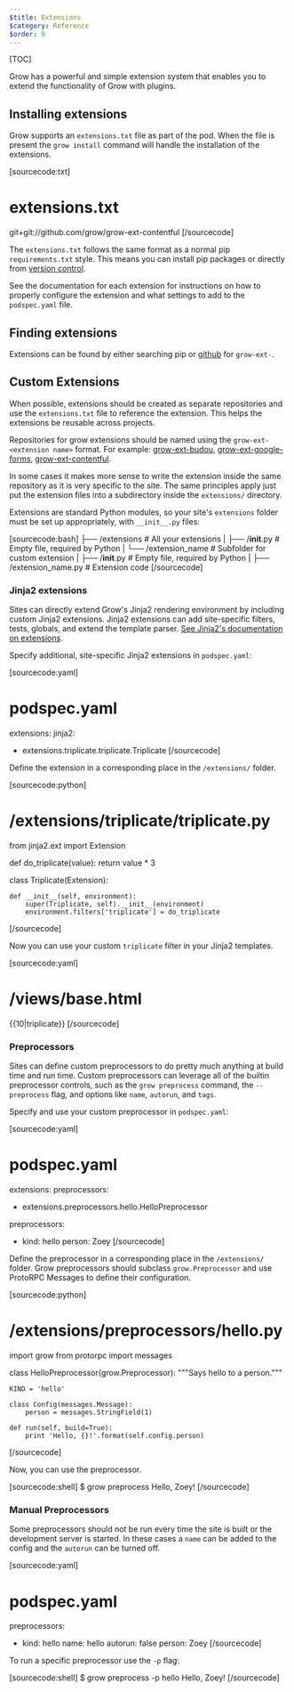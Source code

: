 ```yaml
---
$title: Extensions
$category: Reference
$order: 9
---
```

[TOC]

Grow has a powerful and simple extension system that enables you to extend the functionality of Grow with plugins.

## Installing extensions

Grow supports an `extensions.txt` file as part of the pod. When the file is present the `grow install` command will handle the installation of the extensions.

[sourcecode:txt]
# extensions.txt
git+git://github.com/grow/grow-ext-contentful
[/sourcecode]

The `extensions.txt` follows the same format as a normal pip `requirements.txt` style. This means you can install pip packages or directly from [version control](https://pip.pypa.io/en/stable/reference/pip_install/#vcs-support).

See the documentation for each extension for instructions on how to properly configure the extension and what settings to add to the `podspec.yaml` file.

## Finding extensions

Extensions can be found by either searching pip or [github](https://github.com/search?q=%22grow-ext-%22&type=Repositories&utf8=%E2%9C%93) for `grow-ext-`.

## Custom Extensions

When possible, extensions should be created as separate repositories and use the `extensions.txt` file to reference the extension. This helps the extensions be reusable across projects.

Repositories for grow extensions should be named using the `grow-ext-<extension name>` format. For example: [grow-ext-budou](https://github.com/grow/grow-ext-budou), [grow-ext-google-forms](https://github.com/grow/grow-ext-google-forms), [grow-ext-contentful](https://github.com/grow/grow-ext-contentful).

In some cases it makes more sense to write the extension inside the same repository as it is very specific to the site. The same principles apply just put the extension files into a subdirectory inside the `extensions/` directory.

Extensions are standard Python modules, so your site's `extensions` folder must be set up appropriately, with `__init__.py` files:

[sourcecode:bash]
├──  /extensions                   # All your extensions
|    ├──  /__init__.py             # Empty file, required by Python
|    └──  /extension_name          # Subfolder for custom extension
|         ├──  /__init__.py        # Empty file, required by Python
|         ├──  /extension_name.py  # Extension code
[/sourcecode]

### Jinja2 extensions

Sites can directly extend Grow's Jinja2 rendering environment by including custom Jinja2 extensions. Jinja2 extensions can add site-specific filters, tests, globals, and extend the template parser. [See Jinja2's documentation on extensions](http://jinja.pocoo.org/docs/extensions/).

Specify additional, site-specific Jinja2 extensions in `podspec.yaml`:

[sourcecode:yaml]
# podspec.yaml
extensions:
  jinja2:
  - extensions.triplicate.triplicate.Triplicate
[/sourcecode]

Define the extension in a corresponding place in the `/extensions/` folder.

[sourcecode:python]
# /extensions/triplicate/triplicate.py

from jinja2.ext import Extension


def do_triplicate(value):
    return value * 3


class Triplicate(Extension):

    def __init__(self, environment):
        super(Triplicate, self).__init__(environment)
        environment.filters['triplicate'] = do_triplicate
[/sourcecode]

Now you can use your custom `triplicate` filter in your Jinja2 templates.

[sourcecode:yaml]
# /views/base.html

{{10|triplicate}}
[/sourcecode]

### Preprocessors

Sites can define custom preprocessors to do pretty much anything at build time and run time. Custom preprocessors can leverage all of the builtin preprocessor controls, such as the `grow preprocess` command, the `--preprocess` flag, and options like `name`, `autorun`, and `tags`.

Specify and use your custom preprocessor in `podspec.yaml`:

[sourcecode:yaml]
# podspec.yaml

extensions:
  preprocessors:
  - extensions.preprocessors.hello.HelloPreprocessor

preprocessors:
- kind: hello
  person: Zoey
[/sourcecode]

Define the preprocessor in a corresponding place in the `/extensions/` folder. Grow preprocessors should subclass `grow.Preprocessor` and use ProtoRPC Messages to define their configuration.

[sourcecode:python]
# /extensions/preprocessors/hello.py

import grow
from protorpc import messages


class HelloPreprocessor(grow.Preprocessor):
    """Says hello to a person."""

    KIND = 'hello'

    class Config(messages.Message):
        person = messages.StringField(1)

    def run(self, build=True):
        print 'Hello, {}!'.format(self.config.person)
[/sourcecode]

Now, you can use the preprocessor.

[sourcecode:shell]
$ grow preprocess
Hello, Zoey!
[/sourcecode]

### Manual Preprocessors

Some preprocessors should not be run every time the site is built or the development server is started. In these cases a `name` can be added to the config and the `autorun` can be turned off.

[sourcecode:yaml]
# podspec.yaml
preprocessors:
- kind: hello
  name: hello
  autorun: false
  person: Zoey
[/sourcecode]

To run a specific preprocessor use the `-p` flag:

[sourcecode:shell]
$ grow preprocess -p hello
Hello, Zoey!
[/sourcecode]
